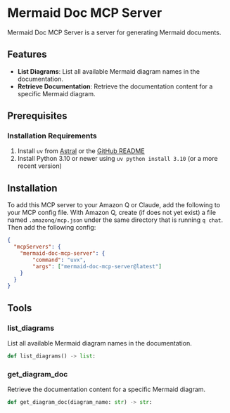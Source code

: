 # Mermaid Doc MCP Server

Mermaid Doc MCP Server is a server for generating Mermaid documents.

## Features

- **List Diagrams**: List all available Mermaid diagram names in the documentation.
- **Retrieve Documentation**: Retrieve the documentation content for a specific Mermaid diagram.


## Prerequisites

### Installation Requirements

1. Install `uv` from [Astral](https://docs.astral.sh/uv/getting-started/installation/) or the [GitHub README](https://github.com/astral-sh/uv#installation)
2. Install Python 3.10 or newer using `uv python install 3.10` (or a more recent version)

## Installation

To add this MCP server to your Amazon Q or Claude, add the following to your MCP config file. With Amazon Q, create (if does not yet exist) a file named `.amazonq/mcp.json` under the same directory that is running `q chat`. Then add the following config:

```json
{
  "mcpServers": {
    "mermaid-doc-mcp-server": {
        "command": "uvx",
        "args": ["mermaid-doc-mcp-server@latest"]
    }
  }
}
```

## Tools

### list_diagrams

List all available Mermaid diagram names in the documentation.

```python
def list_diagrams() -> list:
```

### get_diagram_doc

Retrieve the documentation content for a specific Mermaid diagram.

```python
def get_diagram_doc(diagram_name: str) -> str:
```
